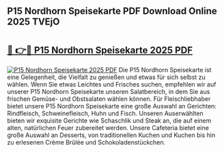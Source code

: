 ## P15 Nordhorn Speisekarte PDF Download Online 2025 TVEjO

# <h2><a href="http://gccoz1.nevu.top/?p=P15+Nordhorn+Speisekarte">🔗 👉🔴 P15 Nordhorn Speisekarte 2025 PDF</a></h2>

[![P15 Nordhorn Speisekarte 2025 PDF](https://i.imgur.com/dBaPXMq.png)](http://gccoz1.nevu.top/?p=P15+Nordhorn+Speisekarte)
Die P15 Nordhorn Speisekarte ist eine Gelegenheit, die Vielfalt zu genießen und etwas für sich selbst zu wählen. Wenn Sie etwas Leichtes und Frisches suchen, empfehlen wir auf unserer P15 Nordhorn Speisekarte unseren Salatbereich, in dem Sie aus frischen Gemüse- und Obstsalaten wählen können. Für Fleischliebhaber bietet unsere P15 Nordhorn Speisekarte eine große Auswahl an Gerichten: Rindfleisch, Schweinefleisch, Huhn und Fisch. Unseren Auserwählten bieten wir exquisite Gerichte wie Schaschlik und Steak an, die auf einem alten, natürlichen Feuer zubereitet werden. Unsere Cafeteria bietet eine große Auswahl an Desserts, von traditionellen Kuchen und Kuchen bis hin zu erlesenen Crème Brûlée und Schokoladenstückchen.

